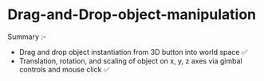 # Drag-and-Drop-object-manipulation

Summary :-
* Drag and drop object instantiation from 3D button into world space ✅
* Translation, rotation, and scaling of object on x, y, z axes via gimbal controls and mouse click ✅
